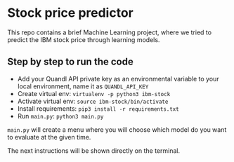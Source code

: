 # Stock price predictor

This repo contains a brief Machine Learning project, where we tried to predict
the IBM stock price through learning models.

## Step by step to run the code

- Add your Quandl API private key as an environmental variable to your local
  environment, name it as `QUANDL_API_KEY`
- Create virtual env: `virtualenv -p python3 ibm-stock`
- Activate virtual env: `source ibm-stock/bin/activate`
- Install requirements: `pip3 install -r requirements.txt`
- Run `main.py`: `python3 main.py`

`main.py` will create a menu where you will choose which model do you want to
evaluate at the given time.

The next instructions will be shown directly on the terminal.
